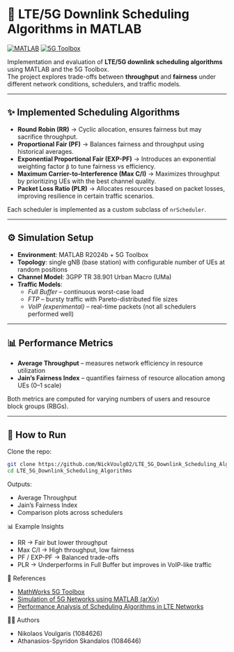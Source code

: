 # 📡 LTE/5G Downlink Scheduling Algorithms in MATLAB

[![MATLAB](https://img.shields.io/badge/MATLAB-R2024b-blue)](https://www.mathworks.com/products/matlab.html)
[![5G Toolbox](https://img.shields.io/badge/Toolbox-5G%20Toolbox-orange)](https://www.mathworks.com/products/5g.html)

Implementation and evaluation of **LTE/5G downlink scheduling algorithms** using MATLAB and the 5G Toolbox.  
The project explores trade-offs between **throughput** and **fairness** under different network conditions, schedulers, and traffic models.

---

## ✨ Implemented Scheduling Algorithms
- **Round Robin (RR)** → Cyclic allocation, ensures fairness but may sacrifice throughput.  
- **Proportional Fair (PF)** → Balances fairness and throughput using historical averages.  
- **Exponential Proportional Fair (EXP-PF)** → Introduces an exponential weighting factor `β` to tune fairness vs efficiency.  
- **Maximum Carrier-to-Interference (Max C/I)** → Maximizes throughput by prioritizing UEs with the best channel quality.  
- **Packet Loss Ratio (PLR)** → Allocates resources based on packet losses, improving resilience in certain traffic scenarios.  

Each scheduler is implemented as a custom subclass of `nrScheduler`.

---

## ⚙️ Simulation Setup
- **Environment**: MATLAB R2024b + 5G Toolbox  
- **Topology**: single gNB (base station) with configurable number of UEs at random positions  
- **Channel Model**: 3GPP TR 38.901 Urban Macro (UMa)  
- **Traffic Models**:
  - *Full Buffer* – continuous worst-case load  
  - *FTP* – bursty traffic with Pareto-distributed file sizes  
  - *VoIP (experimental)* – real-time packets (not all schedulers performed well)  

---

## 📊 Performance Metrics
- **Average Throughput** – measures network efficiency in resource utilization  
- **Jain’s Fairness Index** – quantifies fairness of resource allocation among UEs (0–1 scale)  

Both metrics are computed for varying numbers of users and resource block groups (RBGs).

---

## 🚀 How to Run
Clone the repo:
```bash
git clone https://github.com/NickVoulg02/LTE_5G_Downlink_Scheduling_Algorithms.git
cd LTE_5G_Downlink_Scheduling_Algorithms
```

Outputs:
- Average Throughput
- Jain’s Fairness Index
- Comparison plots across schedulers

📊 Example Insights
- RR → Fair but lower throughput
- Max C/I → High throughput, low fairness
- PF / EXP-PF → Balanced trade-offs
- PLR → Underperforms in Full Buffer but improves in VoIP-like traffic

📖 References
- [MathWorks 5G Toolbox](https://www.mathworks.com/help/5g/)
- [Simulation of 5G Networks using MATLAB (arXiv)](https://arxiv.org/pdf/2204.11369)
- [Performance Analysis of Scheduling Algorithms in LTE Networks](https://ijssst.info/Vol-20/No-2/paper17.pdf)

👨‍💻 Authors
- Nikolaos Voulgaris (1084626)
- Athanasios-Spyridon Skandalos (1084646)
